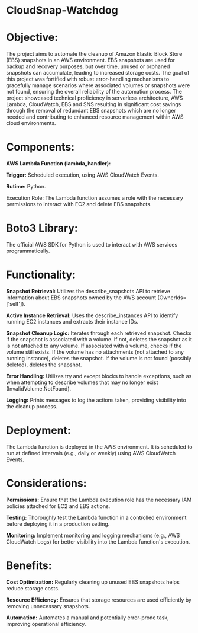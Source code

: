 # CloudSnap-Watchdog

# Objective:
The project aims to automate the cleanup of Amazon Elastic Block Store (EBS) snapshots in an AWS environment. EBS snapshots are used for backup and recovery purposes, but over time, unused or orphaned snapshots can accumulate, leading to increased storage costs. The goal of this project was fortified with robust error-handling mechanisms to gracefully manage scenarios where associated volumes or snapshots were not found, ensuring the overall reliability of the automation process. The project showcased technical proficiency in serverless architecture, AWS Lambda, CloudWatch, EBS and SNS resulting in significant cost savings through the removal of redundant EBS snapshots which are no longer needed and contributing to enhanced resource management within AWS cloud environments.







# Components:

**AWS Lambda Function (lambda_handler):**

**Trigger:** Scheduled execution, using AWS CloudWatch Events.

**Rutime:** Python.

Execution Role: The Lambda function assumes a role with the necessary permissions to interact with EC2 and delete EBS snapshots.
# Boto3 Library:

The official AWS SDK for Python is used to interact with AWS services programmatically.
# Functionality:

**Snapshot Retrieval:** Utilizes the describe_snapshots API to retrieve information about EBS snapshots owned by the AWS account (OwnerIds=['self']).

**Active Instance Retrieval:** Uses the describe_instances API to identify running EC2 instances and extracts their instance IDs.

**Snapshot Cleanup Logic:**
Iterates through each retrieved snapshot.
Checks if the snapshot is associated with a volume.
If not, deletes the snapshot as it is not attached to any volume.
If associated with a volume, checks if the volume still exists.
If the volume has no attachments (not attached to any running instance), deletes the snapshot.
If the volume is not found (possibly deleted), deletes the snapshot.

**Error Handling:** Utilizes try and except blocks to handle exceptions, such as when attempting to describe volumes that may no longer exist (InvalidVolume.NotFound).

**Logging:** Prints messages to log the actions taken, providing visibility into the cleanup process.
# Deployment:

The Lambda function is deployed in the AWS environment.
It is scheduled to run at defined intervals (e.g., daily or weekly) using AWS CloudWatch Events.
# Considerations:

**Permissions:** Ensure that the Lambda execution role has the necessary IAM policies attached for EC2 and EBS actions.

**Testing:** Thoroughly test the Lambda function in a controlled environment before deploying it in a production setting.

**Monitoring:** Implement monitoring and logging mechanisms (e.g., AWS CloudWatch Logs) for better visibility into the Lambda function's execution.
# Benefits:

**Cost Optimization:** Regularly cleaning up unused EBS snapshots helps reduce storage costs.

**Resource Efficiency:** Ensures that storage resources are used efficiently by removing unnecessary snapshots.

**Automation:** Automates a manual and potentially error-prone task, improving operational efficiency.
